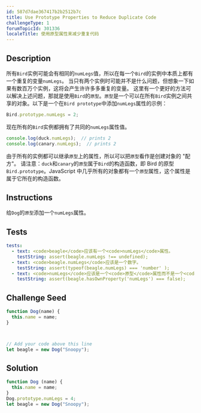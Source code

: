 ```yaml
---
id: 587d7dae367417b2b2512b7c
title: Use Prototype Properties to Reduce Duplicate Code
challengeType: 1
forumTopicId: 301336
localeTitle: 使用原型属性来减少重复代码
---
```


## Description
<section id='description'>
所有<code>Bird</code>实例可能会有相同的<code>numLegs</code>值，所以在每一个<code>Bird</code>的实例中本质上都有一个重复的变量<code>numLegs</code>。
当只有两个实例时可能并不是什么问题，但想象一下如果有数百万个实例，这将会产生许许多多重复的变量。
这里有一个更好的方法可以解决上述问题，那就是使用<code>Bird</code>的<code>原型</code>。<code>原型</code>是一个可以在所有<code>Bird</code>实例之间共享的对象。以下是一个在<code>Bird prototype</code>中添加<code>numLegs</code>属性的示例：

```js
Bird.prototype.numLegs = 2;
```

现在所有的<code>Bird</code>实例都拥有了共同的<code>numLegs</code>属性值。

```js
console.log(duck.numLegs);  // prints 2
console.log(canary.numLegs);  // prints 2
```

由于所有的实例都可以继承<code>原型</code>上的属性，所以可以把<code>原型</code>看作是创建对象的 "配方"。
请注意：<code>duck</code>和<code>canary</code>的<code>原型</code>属于<code>Bird</code>的构造函数，即 Bird 的原型 <code>Bird.prototype</code>。JavaScript 中几乎所有的对象都有一个<code>原型</code>属性，这个属性是属于它所在的构造函数。
</section>


## Instructions
<section id='instructions'>
给<code>Dog</code>的<code>原型</code>添加一个<code>numLegs</code>属性。
</section>

## Tests
<section id='tests'>

```yml
tests:
  - text: <code>beagle</code>应该有一个<code>numLegs</code>属性。
    testString: assert(beagle.numLegs !== undefined);
  - text: <code>beagle.numLegs</code>应该是一个数字。
    testString: assert(typeof(beagle.numLegs) === 'number' );
  - text: <code>numLegs</code>应该是一个<code>原型</code>属性而不是一个<code>自身</code>属性。
    testString: assert(beagle.hasOwnProperty('numLegs') === false);

```

</section>

## Challenge Seed
<section id='challengeSeed'>

<div id='js-seed'>

```js
function Dog(name) {
  this.name = name;
}



// Add your code above this line
let beagle = new Dog("Snoopy");
```

</div>



</section>

## Solution
<section id='solution'>


```js
function Dog (name) {
  this.name = name;
}
Dog.prototype.numLegs = 4;
let beagle = new Dog("Snoopy");
```

</section>
